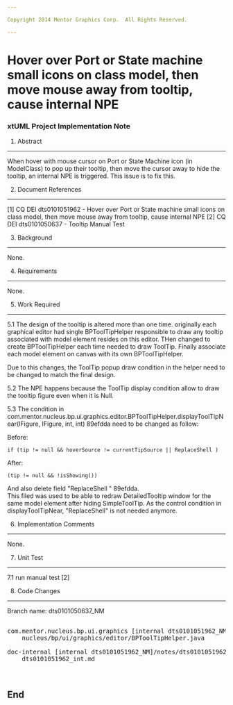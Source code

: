 ```yaml
---

Copyright 2014 Mentor Graphics Corp.  All Rights Reserved.

---
```


# Hover over Port or  State machine small icons on class model, then move mouse away from tooltip, cause internal NPE
### xtUML Project Implementation Note

1. Abstract
-----------
  When hover with mouse cursor on Port or State Machine icon (in ModelClass) to
 pop up their tooltip, then move the cursor away to hide the tooltip, an 
 internal NPE is triggered. This issue is to fix this.


2. Document References
----------------------
[1] CQ DEI dts0101051962 - Hover over Port or  State machine small icons on 
		class model, then move mouse away from tooltip, cause internal NPE
[2] CQ DEI  dts0101050637 - Tooltip Manual Test  

3. Background
-------------
None.

4. Requirements
---------------
None.

5. Work Required
----------------
5.1 The design of the tooltip is altered more than one time. originally each
    graphical editor had single BPToolTipHelper responsible to draw any tooltip
    associated with model element resides on this editor. THen changed to
    create BPToolTipHelper each time needed to draw ToolTip. Finally associate
    each model element on canvas with its own BPToolTipHelper.  
    
Due to this changes, the ToolTip popup draw condition in the helper 
    need to be changed to match the final design.
    
5.2 The NPE happens because the ToolTip display condition allow to draw the 
	tooltip figure even when it is Null.
    
5.3 The condition in com.mentor.nucleus.bp.ui.graphics.editor.BPToolTipHelper.displayToolTipNear(IFigure, IFigure, int, int) 89efdda
	need to be changed as follow: 

Before:  

	if (tip != null && hoverSource != currentTipSource || ReplaceShell )  

After:  

	(tip != null && !isShowing())  


And also delete field "ReplaceShell " 89efdda.  
This filed was used to be able to redraw DetailedTooltip window for the 
same model element after hiding SimpleToolTip. As the control condition in
displayToolTipNear, "ReplaceShell" is not needed anymore.
 

6. Implementation Comments
--------------------------
None.

7. Unit Test
------------
7.1 run manual test [2]

8. Code Changes
---------------
Branch name: dts0101050637_NM

<pre>

com.mentor.nucleus.bp.ui.graphics [internal dts0101051962_NM]/src/com/mentor/
    nucleus/bp/ui/graphics/editor/BPToolTipHelper.java

doc-internal [internal dts0101051962_NM]/notes/dts0101051962/
    dts0101051962_int.md


</pre>

End
---

